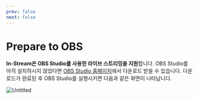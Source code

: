 ```yaml
---
prev: false
next: false
---
```


# Prepare to OBS

**In-Stream은 OBS Studio를 사용한 라이브 스트리밍을 지원**합니다. OBS Studio를 아직 설치하시지 않았다면 [OBS Studio 홈페이지](https://obsproject.com/)에서 다운로드 받을 수 있습니다. 다운로드가 완료된 후 OBS Studio를 실행시키면 다음과 같은 화면이 나타납니다.

![Untitled](/obs-guide/prepare-to-obs/Untitled.png)
